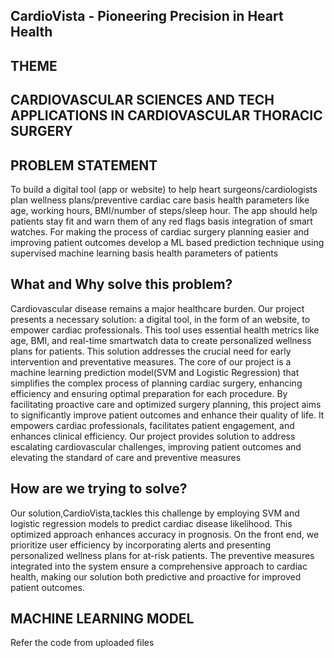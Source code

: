 ## CardioVista - Pioneering Precision in Heart Health

## THEME

## CARDIOVASCULAR SCIENCES AND TECH APPLICATIONS IN CARDIOVASCULAR THORACIC SURGERY

## PROBLEM STATEMENT
To build a digital tool (app or website) to help heart surgeons/cardiologists plan wellness plans/preventive cardiac care basis health parameters like age, working hours, BMI/number of steps/sleep hour. The app should help patients stay fit and warn them of any red flags basis integration of smart watches. For making the process of cardiac surgery planning easier and improving patient outcomes develop a ML based prediction technique using supervised machine learning basis health parameters of patients

## What and Why solve this problem?
Cardiovascular disease remains a major healthcare burden. Our project presents a necessary solution: a digital tool, in the form of an website, to empower cardiac professionals. This tool uses essential health metrics like age, BMI, and real-time smartwatch data to create personalized wellness plans for patients. This solution addresses the crucial need for early intervention and preventative measures. The core of our project is a machine learning prediction model(SVM and Logistic Regression) that simplifies the complex process of planning cardiac surgery, enhancing efficiency and ensuring optimal preparation for each procedure. By facilitating proactive care and optimized surgery planning, this project aims to significantly improve patient outcomes and enhance their quality of life. It empowers cardiac professionals, facilitates patient engagement, and enhances clinical efficiency. Our project provides solution to address escalating cardiovascular challenges, improving patient outcomes and elevating the standard of care and preventive measures

## How are we trying to solve?
Our solution,CardioVista,tackles this challenge by employing SVM and logistic regression models to predict cardiac disease likelihood. This optimized approach enhances accuracy in prognosis. On the front end, we prioritize user efficiency by incorporating alerts and presenting personalized wellness plans for at-risk patients. The preventive measures integrated into the system ensure a comprehensive approach to cardiac health, making our solution both predictive and proactive for improved patient outcomes.

## MACHINE LEARNING MODEL
Refer the code from uploaded files
